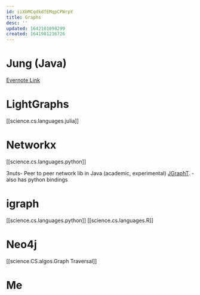 ```yaml
---
id: iiXbMCqdkdfEMqpCPWrpY
title: Graphs
desc: ''
updated: 1642101098299
created: 1641981216726
---
```


# Jung (Java)
[Evernote Link](https://www.evernote.com/shard/s101/nl/11122041/a2180526-dfaa-402d-9905-b3f142b5051b?title=Jung)

# LightGraphs
[[science.cs.languages.julia]]

# Networkx

[[science.cs.languages.python]]

3nuts- Peer to peer network lib in Java (academic, experimental)
[JGraphT](https://jgrapht.org/). - also has python bindings


# igraph 
[[science.cs.languages.python]]
[[science.cs.languages.R]]



# Neo4j

[[science.CS.algos.Graph Traversal]]


# Me
